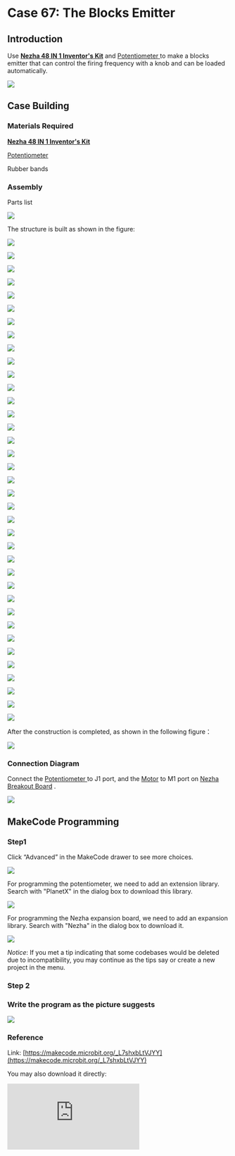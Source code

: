 # Case 67: The Blocks Emitter
## Introduction

Use  **[Nezha 48 IN 1 Inventor's Kit](https://www.elecfreaks.com/nezha-inventor-s-kit-for-micro-bit-without-micro-bit-board.html)** and  [Potentiometer ](https://www.elecfreaks.com/planetx-trimpot.html)to make a blocks emitter that can control the firing frequency with a knob and can be loaded automatically.

![](./images/neza-inventor-s-kit-case-67-01.png)

## Case Building

### Materials Required

**[Nezha 48 IN 1 Inventor's Kit](https://www.elecfreaks.com/nezha-inventor-s-kit-for-micro-bit-without-micro-bit-board.html)**

[Potentiometer](https://www.elecfreaks.com/planetx-trimpot.html)

Rubber bands

### Assembly

Parts list

![](./images/neza-inventor-s-kit-case-67-02.png)


The structure is built as shown in the figure:


![](./images/neza-inventor-s-kit-step-67-01.png)


![](./images/neza-inventor-s-kit-step-67-02.png)

![](./images/neza-inventor-s-kit-step-67-03.png)

![](./images/neza-inventor-s-kit-step-67-04.png)

![](./images/neza-inventor-s-kit-step-67-05.png)

![](./images/neza-inventor-s-kit-step-67-06.png)

![](./images/neza-inventor-s-kit-step-67-07.png)

![](./images/neza-inventor-s-kit-step-67-08.png)

![](./images/neza-inventor-s-kit-step-67-09.png)

![](./images/neza-inventor-s-kit-step-67-10.png)

![](./images/neza-inventor-s-kit-step-67-11.png)

![](./images/neza-inventor-s-kit-step-67-12.png)

![](./images/neza-inventor-s-kit-step-67-13.png)

![](./images/neza-inventor-s-kit-step-67-14.png)

![](./images/neza-inventor-s-kit-step-67-15.png)

![](./images/neza-inventor-s-kit-step-67-16.png)

![](./images/neza-inventor-s-kit-step-67-17.png)

![](./images/neza-inventor-s-kit-step-67-18.png)

![](./images/neza-inventor-s-kit-step-67-19.png)

![](./images/neza-inventor-s-kit-step-67-20.png)

![](./images/neza-inventor-s-kit-step-67-21.png)

![](./images/neza-inventor-s-kit-step-67-22.png)

![](./images/neza-inventor-s-kit-step-67-23.png)

![](./images/neza-inventor-s-kit-step-67-24.png)

![](./images/neza-inventor-s-kit-step-67-25.png)

![](./images/neza-inventor-s-kit-step-67-26.png)

![](./images/neza-inventor-s-kit-step-67-27.png)

![](./images/neza-inventor-s-kit-step-67-28.png)

![](./images/neza-inventor-s-kit-step-67-29.png)

![](./images/neza-inventor-s-kit-step-67-30.png)

![](./images/neza-inventor-s-kit-step-67-31.png)

![](./images/neza-inventor-s-kit-step-67-32.png)

![](./images/neza-inventor-s-kit-step-67-33.png)

![](./images/neza-inventor-s-kit-step-67-34.png)

![](./images/neza-inventor-s-kit-step-67-35.png)

![](./images/neza-inventor-s-kit-step-67-36.png)

![](./images/neza-inventor-s-kit-step-67-37.png)

After the construction is completed, as shown in the following figure：

![](./images/neza-inventor-s-kit-step-67-38.png)




### Connection Diagram

Connect the [Potentiometer ](https://shop.elecfreaks.com/products/elecfreaks-planetx-trimpot-sensor?_pos=1&_sid=5a8a7f5cf&_ss=r)to J1 port, and the [Motor](https://shop.elecfreaks.com/products/elecfreaks-high-speed-building-blocks-motor?_pos=4&_sid=a2da3fff8&_ss=r) to M1 port on [Nezha Breakout Board](https://shop.elecfreaks.com/products/elecfreaks-nezha-breakout-board?_pos=1&_sid=00432325a&_ss=r) .

![](./images/neza-inventor-s-kit-case-65-03.png)


## MakeCode Programming

### Step1
Click “Advanced” in the MakeCode drawer to see more choices.

![](./images/neza-inventor-s-kit-case-37-04.png)

For programming the potentiometer, we need to add an extension library. Search with "PlanetX" in the dialog box to download this library.

![](./images/neza-inventor-s-kit-case-37-05.png)

For programming the Nezha expansion board, we need to add an expansion library. Search with "Nezha" in the dialog box to download it.

![](./images/neza-inventor-s-kit-case-37-06.png)

*Notice*: If you met a tip indicating that some codebases would be deleted due to incompatibility, you may continue as the tips say or create a new project in the menu.

### Step 2
### Write the program as the picture suggests

![](./images/neza-inventor-s-kit-case-65-07.png)

### Reference
Link: [https://makecode.microbit.org/_L7shxbLtVJYY](https://makecode.microbit.org/_L7shxbLtVJYY)

You may also download it directly:

<div
    style={{
        position: 'relative',
        paddingBottom: '60%',
        overflow: 'hidden',
    }}
>
    <iframe
        src="https://makecode.microbit.org/_L7shxbLtVJYY"
        frameborder="0"
        sandbox="allow-popups allow-forms allow-scripts allow-same-origin"
        style={{
            position: 'absolute',
            width: '100%',
            height: '100%',
        }}
    />
</div>

### Result

The potentiometer allows you to control the firing frequency of the blocks emitter.

![](./images/neza-inventor-s-kit-case-67.gif)
